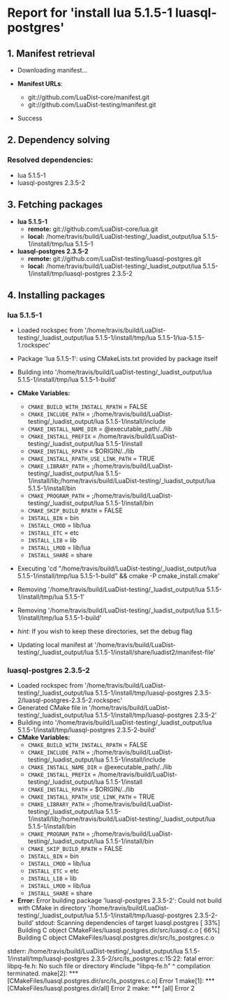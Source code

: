 # Report for 'install lua 5.1.5-1 luasql-postgres'


## 1. Manifest retrieval

- Downloading manifest...

- **Manifest URLs**:
    - git://github.com/LuaDist-core/manifest.git
    - git://github.com/LuaDist-testing/manifest.git
- Success

## 2. Dependency solving


### Resolved dependencies:
- lua 5.1.5-1
- luasql-postgres 2.3.5-2

## 3. Fetching packages

- **lua 5.1.5-1**
    - **remote:** git://github.com/LuaDist-core/lua.git
    - **local:** /home/travis/build/LuaDist-testing/_luadist_output/lua 5.1.5-1/install/tmp/lua 5.1.5-1
- **luasql-postgres 2.3.5-2**
    - **remote:** git://github.com/LuaDist-testing/luasql-postgres.git
    - **local:** /home/travis/build/LuaDist-testing/_luadist_output/lua 5.1.5-1/install/tmp/luasql-postgres 2.3.5-2

## 4. Installing packages


### lua 5.1.5-1
- Loaded rockspec from '/home/travis/build/LuaDist-testing/_luadist_output/lua 5.1.5-1/install/tmp/lua 5.1.5-1/lua-5.1.5-1.rockspec'
- Package 'lua 5.1.5-1': using CMakeLists.txt provided by package itself
- Building into '/home/travis/build/LuaDist-testing/_luadist_output/lua 5.1.5-1/install/tmp/lua 5.1.5-1-build'
- **CMake Variables:**
    - `CMAKE_BUILD_WITH_INSTALL_RPATH` = FALSE
    - `CMAKE_INCLUDE_PATH` = ;/home/travis/build/LuaDist-testing/_luadist_output/lua 5.1.5-1/install/include
    - `CMAKE_INSTALL_NAME_DIR` = @executable_path/../lib
    - `CMAKE_INSTALL_PREFIX` = /home/travis/build/LuaDist-testing/_luadist_output/lua 5.1.5-1/install
    - `CMAKE_INSTALL_RPATH` = $ORIGIN/../lib
    - `CMAKE_INSTALL_RPATH_USE_LINK_PATH` = TRUE
    - `CMAKE_LIBRARY_PATH` = ;/home/travis/build/LuaDist-testing/_luadist_output/lua 5.1.5-1/install/lib;/home/travis/build/LuaDist-testing/_luadist_output/lua 5.1.5-1/install/bin
    - `CMAKE_PROGRAM_PATH` = ;/home/travis/build/LuaDist-testing/_luadist_output/lua 5.1.5-1/install/bin
    - `CMAKE_SKIP_BUILD_RPATH` = FALSE
    - `INSTALL_BIN` = bin
    - `INSTALL_CMOD` = lib/lua
    - `INSTALL_ETC` = etc
    - `INSTALL_LIB` = lib
    - `INSTALL_LMOD` = lib/lua
    - `INSTALL_SHARE` = share
- Executing 'cd "/home/travis/build/LuaDist-testing/_luadist_output/lua 5.1.5-1/install/tmp/lua 5.1.5-1-build" && cmake -P cmake_install.cmake'
- Removing '/home/travis/build/LuaDist-testing/_luadist_output/lua 5.1.5-1/install/tmp/lua 5.1.5-1'
- Removing '/home/travis/build/LuaDist-testing/_luadist_output/lua 5.1.5-1/install/tmp/lua 5.1.5-1-build'

- *hint:* If you wish to keep these directories, set the debug flag
- Updating local manifest at '/home/travis/build/LuaDist-testing/_luadist_output/lua 5.1.5-1/install/share/luadist2/manifest-file'

### luasql-postgres 2.3.5-2
- Loaded rockspec from '/home/travis/build/LuaDist-testing/_luadist_output/lua 5.1.5-1/install/tmp/luasql-postgres 2.3.5-2/luasql-postgres-2.3.5-2.rockspec'
- Generated CMake file in '/home/travis/build/LuaDist-testing/_luadist_output/lua 5.1.5-1/install/tmp/luasql-postgres 2.3.5-2'
- Building into '/home/travis/build/LuaDist-testing/_luadist_output/lua 5.1.5-1/install/tmp/luasql-postgres 2.3.5-2-build'
- **CMake Variables:**
    - `CMAKE_BUILD_WITH_INSTALL_RPATH` = FALSE
    - `CMAKE_INCLUDE_PATH` = ;/home/travis/build/LuaDist-testing/_luadist_output/lua 5.1.5-1/install/include
    - `CMAKE_INSTALL_NAME_DIR` = @executable_path/../lib
    - `CMAKE_INSTALL_PREFIX` = /home/travis/build/LuaDist-testing/_luadist_output/lua 5.1.5-1/install
    - `CMAKE_INSTALL_RPATH` = $ORIGIN/../lib
    - `CMAKE_INSTALL_RPATH_USE_LINK_PATH` = TRUE
    - `CMAKE_LIBRARY_PATH` = ;/home/travis/build/LuaDist-testing/_luadist_output/lua 5.1.5-1/install/lib;/home/travis/build/LuaDist-testing/_luadist_output/lua 5.1.5-1/install/bin
    - `CMAKE_PROGRAM_PATH` = ;/home/travis/build/LuaDist-testing/_luadist_output/lua 5.1.5-1/install/bin
    - `CMAKE_SKIP_BUILD_RPATH` = FALSE
    - `INSTALL_BIN` = bin
    - `INSTALL_CMOD` = lib/lua
    - `INSTALL_ETC` = etc
    - `INSTALL_LIB` = lib
    - `INSTALL_LMOD` = lib/lua
    - `INSTALL_SHARE` = share
- **Error:** Error building package 'luasql-postgres 2.3.5-2': Could not build with CMake in directory '/home/travis/build/LuaDist-testing/_luadist_output/lua 5.1.5-1/install/tmp/luasql-postgres 2.3.5-2-build'
stdout:
Scanning dependencies of target luasql.postgres
[ 33%] Building C object CMakeFiles/luasql.postgres.dir/src/luasql.c.o
[ 66%] Building C object CMakeFiles/luasql.postgres.dir/src/ls_postgres.c.o

stderr:
/home/travis/build/LuaDist-testing/_luadist_output/lua 5.1.5-1/install/tmp/luasql-postgres 2.3.5-2/src/ls_postgres.c:15:22: fatal error: libpq-fe.h: No such file or directory
 #include "libpq-fe.h"
                      ^
compilation terminated.
make[2]: *** [CMakeFiles/luasql.postgres.dir/src/ls_postgres.c.o] Error 1
make[1]: *** [CMakeFiles/luasql.postgres.dir/all] Error 2
make: *** [all] Error 2

